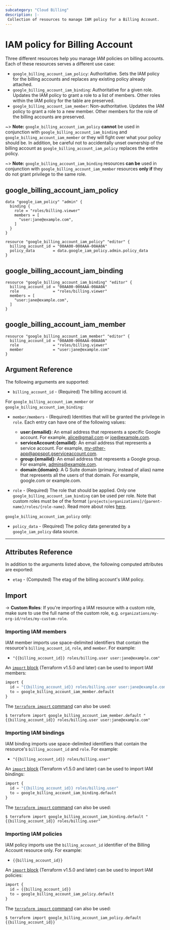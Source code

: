 ```yaml
---
subcategory: "Cloud Billing"
description: |-
 Collection of resources to manage IAM policy for a Billing Account.
---
```


# IAM policy for Billing Account

Three different resources help you manage IAM policies on billing accounts. Each of these resources serves a different use case:

* `google_billing_account_iam_policy`: Authoritative. Sets the IAM policy for the billing accounts and replaces any existing policy already attached.
* `google_billing_account_iam_binding`: Authoritative for a given role. Updates the IAM policy to grant a role to a list of members. Other roles within the IAM policy for the table are preserved.
* `google_billing_account_iam_member`: Non-authoritative. Updates the IAM policy to grant a role to a new member. Other members for the role of the billing accounts are preserved.

~> **Note:** `google_billing_account_iam_policy` **cannot** be used in conjunction with `google_billing_account_iam_binding` and `google_billing_account_iam_member` or they will fight over what your policy should be. In addition, be careful not to accidentally unset ownership of the billing account as `google_billing_account_iam_policy` replaces the entire policy.

~> **Note:** `google_billing_account_iam_binding` resources **can be** used in conjunction with `google_billing_account_iam_member` resources **only if** they do not grant privilege to the same role.

## google_billing_account_iam_policy

```hcl
data "google_iam_policy" "admin" {
  binding {
    role = "roles/billing.viewer"
    members = [
      "user:jane@example.com",
    ]
  }
}

resource "google_billing_account_iam_policy" "editor" {
  billing_account_id = "00AA00-000AAA-00AA0A"
  policy_data        = data.google_iam_policy.admin.policy_data
}
```

## google_billing_account_iam_binding

```hcl
resource "google_billing_account_iam_binding" "editor" {
  billing_account_id = "00AA00-000AAA-00AA0A"
  role               = "roles/billing.viewer"
  members = [
    "user:jane@example.com",
  ]
}
```

## google_billing_account_iam_member

```hcl
resource "google_billing_account_iam_member" "editor" {
  billing_account_id = "00AA00-000AAA-00AA0A"
  role               = "roles/billing.viewer"
  member             = "user:jane@example.com"
}
```

## Argument Reference

The following arguments are supported:

* `billing_account_id` - (Required) The billing account id.

For `google_billing_account_iam_member` or `google_billing_account_iam_binding`:

* `member/members` - (Required) Identities that will be granted the privilege in `role`.
  Each entry can have one of the following values:
  * **user:{emailid}**: An email address that represents a specific Google account. For example, alice@gmail.com or joe@example.com.
  * **serviceAccount:{emailid}**: An email address that represents a service account. For example, my-other-app@appspot.gserviceaccount.com.
  * **group:{emailid}**: An email address that represents a Google group. For example, admins@example.com.
  * **domain:{domain}**: A G Suite domain (primary, instead of alias) name that represents all the users of that domain. For example, google.com or example.com.

* `role` - (Required) The role that should be applied. Only one
    `google_billing_account_iam_binding` can be used per role. Note that custom roles must be of the format
    `[projects|organizations]/{parent-name}/roles/{role-name}`. Read more about roles [here](https://cloud.google.com/bigtable/docs/access-control#roles).

`google_billing_account_iam_policy` only:
* `policy_data` - (Required) The policy data generated by a `google_iam_policy` data source.

- - -

## Attributes Reference

In addition to the arguments listed above, the following computed attributes are
exported:

* `etag` - (Computed) The etag of the billing account's IAM policy.

## Import


-> **Custom Roles**: If you're importing a IAM resource with a custom role, make sure to use the
 full name of the custom role, e.g. `organizations/my-org-id/roles/my-custom-role`.

### Importing IAM members

IAM member imports use space-delimited identifiers that contain the resource's `billing_account_id`, `role`, and `member`. For example:

* `"{{billing_account_id}} roles/billing.user user:jane@example.com"`

An [`import` block](https://developer.hashicorp.com/terraform/language/import) (Terraform v1.5.0 and later) can be used to import IAM members:

```tf
import {
  id = "{{billing_account_id}} roles/billing.user user:jane@example.com"
  to = google_billing_account_iam_member.default
}
```

The [`terraform import` command](https://developer.hashicorp.com/terraform/cli/commands/import) can also be used:

```
$ terraform import google_billing_account_iam_member.default "{{billing_account_id}} roles/billing.user user:jane@example.com"
```

### Importing IAM bindings

IAM binding imports use space-delimited identifiers that contain the resource's `billing_account_id` and `role`. For example:

* `"{{billing_account_id}} roles/billing.user"`

An [`import` block](https://developer.hashicorp.com/terraform/language/import) (Terraform v1.5.0 and later) can be used to import IAM bindings:

```tf
import {
  id = "{{billing_account_id}} roles/billing.user"
  to = google_billing_account_iam_binding.default
}
```

The [`terraform import` command](https://developer.hashicorp.com/terraform/cli/commands/import) can also be used:

```
$ terraform import google_billing_account_iam_binding.default "{{billing_account_id}} roles/billing.user"
```

### Importing IAM policies

IAM policy imports use the `billing_account_id` identifier of the Billing Account resource only. For example:

* `{{billing_account_id}}`

An [`import` block](https://developer.hashicorp.com/terraform/language/import) (Terraform v1.5.0 and later) can be used to import IAM policies:

```tf
import {
  id = {{billing_account_id}}
  to = google_billing_account_iam_policy.default
}
```

The [`terraform import` command](https://developer.hashicorp.com/terraform/cli/commands/import) can also be used:

```
$ terraform import google_billing_account_iam_policy.default {{billing_account_id}}
```
